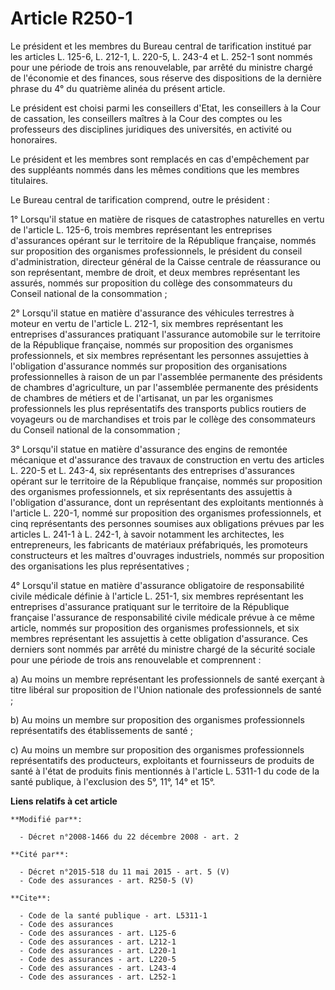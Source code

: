 # Article R250-1

Le président et les membres du Bureau central de tarification institué par les articles L. 125-6, L. 212-1, L. 220-5, L.
243-4 et L. 252-1 sont nommés pour une période de trois ans renouvelable, par arrêté du ministre chargé de l'économie et des
finances, sous réserve des dispositions de la dernière phrase du 4° du quatrième alinéa du présent article.

Le président est choisi parmi les conseillers d'Etat, les conseillers à la Cour de cassation, les conseillers maîtres à la
Cour des comptes ou les professeurs des disciplines juridiques des universités, en activité ou honoraires.

Le président et les membres sont remplacés en cas d'empêchement par des suppléants nommés dans les mêmes conditions que les
membres titulaires.

Le Bureau central de tarification comprend, outre le président :

1° Lorsqu'il statue en matière de risques de catastrophes naturelles en vertu de l'article L. 125-6, trois membres
représentant les entreprises d'assurances opérant sur le territoire de la République française, nommés sur proposition des
organismes professionnels, le président du conseil d'administration, directeur général de la Caisse centrale de réassurance
ou son représentant, membre de droit, et deux membres représentant les assurés, nommés sur proposition du collège des
consommateurs du Conseil national de la consommation ;

2° Lorsqu'il statue en matière d'assurance des véhicules terrestres à moteur en vertu de l'article L. 212-1, six membres
représentant les entreprises d'assurances pratiquant l'assurance automobile sur le territoire de la République française,
nommés sur proposition des organismes professionnels, et six membres représentant les personnes assujetties à l'obligation
d'assurance nommés sur proposition des organisations professionnelles à raison de un par l'assemblée permanente des
présidents de chambres d'agriculture, un par l'assemblée permanente des présidents de chambres de métiers et de l'artisanat,
un par les organismes professionnels les plus représentatifs des transports publics routiers de voyageurs ou de marchandises
et trois par le collège des consommateurs du Conseil national de la consommation ;

3° Lorsqu'il statue en matière d'assurance des engins de remontée mécanique et d'assurance des travaux de construction en
vertu des articles L. 220-5 et L. 243-4, six représentants des entreprises d'assurances opérant sur le territoire de la
République française, nommés sur proposition des organismes professionnels, et six représentants des assujettis à
l'obligation d'assurance, dont un représentant des exploitants mentionnés à l'article L. 220-1, nommé sur proposition des
organismes professionnels, et cinq représentants des personnes soumises aux obligations prévues par les articles L. 241-1 à
L. 242-1, à savoir notamment les architectes, les entrepreneurs, les fabricants de matériaux préfabriqués, les promoteurs
constructeurs et les maîtres d'ouvrages industriels, nommés sur proposition des organisations les plus représentatives ;

4° Lorsqu'il statue en matière d'assurance obligatoire de responsabilité civile médicale définie à l'article L. 251-1, six
membres représentant les entreprises d'assurance pratiquant sur le territoire de la République française l'assurance de
responsabilité civile médicale prévue à ce même article, nommés sur proposition des organismes professionnels, et six membres
représentant les assujettis à cette obligation d'assurance. Ces derniers sont nommés par arrêté du ministre chargé de la
sécurité sociale pour une période de trois ans renouvelable et comprennent :

a) Au moins un membre représentant les professionnels de santé exerçant à titre libéral sur proposition de l'Union nationale
des professionnels de santé ;

b) Au moins un membre sur proposition des organismes professionnels représentatifs des établissements de santé ;

c) Au moins un membre sur proposition des organismes professionnels représentatifs des producteurs, exploitants et
fournisseurs de produits de santé à l'état de produits finis mentionnés à l'article L. 5311-1 du code de la santé publique, à
l'exclusion des 5°, 11°, 14° et 15°.

**Liens relatifs à cet article**

	**Modifié par**:

	  - Décret n°2008-1466 du 22 décembre 2008 - art. 2

	**Cité par**:

	  - Décret n°2015-518 du 11 mai 2015 - art. 5 (V)
	  - Code des assurances - art. R250-5 (V)

	**Cite**:

	  - Code de la santé publique - art. L5311-1
	  - Code des assurances
	  - Code des assurances - art. L125-6
	  - Code des assurances - art. L212-1
	  - Code des assurances - art. L220-1
	  - Code des assurances - art. L220-5
	  - Code des assurances - art. L243-4
	  - Code des assurances - art. L252-1

